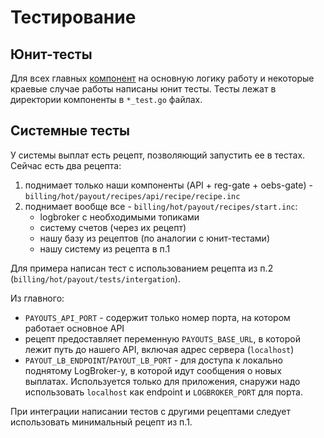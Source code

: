 # Тестирование

## Юнит-тесты

Для всех главных [компонент](components.md) на основную логику работу и некоторые краевые случае работы написаны юнит
тесты. Тесты лежат в директории компоненты в `*_test.go` файлах.

## Системные тесты

У системы выплат есть рецепт, позволяющий запустить ее в тестах. Сейчас есть два рецепта:

1. поднимает только наши компоненты (API + reg-gate + oebs-gate) - `billing/hot/payout/recipes/api/recipe/recipe.inc`
2. поднимает вообще все - `billing/hot/payout/recipes/start.inc`:
    - logbroker с необходимыми топиками
    - систему счетов (через их рецепт)
    - нашу базу из рецептов (по аналогии с юнит-тестами)
    - нашу систему из рецепта в п.1

Для примера написан тест с использованием рецепта из п.2 (`billing/hot/payout/tests/intergation`).

Из главного:

- `PAYOUTS_API_PORT` - содержит только номер порта, на котором работает основное API
- рецепт предоставляет переменную `PAYOUTS_BASE_URL`, в которой лежит путь до нашего API, включая адрес
  сервера (`localhost`)
- `PAYOUT_LB_ENDPOINT`/`PAYOUT_LB_PORT` - для доступа к локально поднятому LogBroker-у, в которой идут сообщения о новых
  выплатах. Используется только для приложения, снаружи надо использовать `localhost` как endpoint и `LOGBROKER_PORT`
  для порта.

При интеграции написании тестов с другими рецептами следует использовать минимальный рецепт из п.1.
